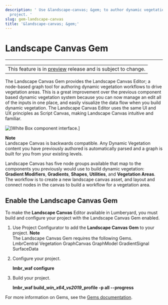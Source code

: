 ```yaml
---
description: ' Use &landscape-canvas; &gem; to author dynamic vegetation &ALYlong;
  project. '
slug: gem-landscape-canvas
title: '&landscape-canvas; &gem;'
---
```

# Landscape Canvas Gem<a name="gem-landscape-canvas"></a>


****  

|  | 
| --- |
| This feature is in [preview](https://docs.aws.amazon.com/lumberyard/latest/userguide/ly-glos-chap.html#preview) release and is subject to change\.  | 

The Landscape Canvas Gem provides the Landscape Canvas Editor; a node\-based graph tool for authoring dynamic vegetation workflows to drive vegetation areas\. This is a great improvement over the previous component based dynamic vegetation system because you can now manage an edit all of the inputs in one place, and easily visualize the data flow when you build dynamic vegetation\. The Landscape Canvas Editor uses the same UI and UX principles as Script Canvas, making Landscape Canvas intuitive and familiar\. 

![\[White Box component interface.\]](/images/userguide/gems/landscape-canvas-demo.gif)

**Note**  
Landscape Canvas is backwards compatible\. Any Dynamic Vegetation content you have previously authored is automatically parsed and a graph is built for you from your existing levels\. 

Landscape Canvas has five node groups available that map to the components you previously would use to build dynamic vegetation: **Gradient Modifiers**, **Gradients**, **Shapes**, **Utilities**, and **Vegetation Areas**\. The workflow is to create a new landscape canvas asset, and layout and connect nodes in the canvas to build a workflow for a vegetation area\. 

## Enable the Landscape Canvas Gem<a name="enable-gem-landscape-canvas"></a>

To make the **Landscape Canvas** Editor available in Lumberyard, you must build and configure your project with the Landscape Canvas Gem enabled\. 

1. Use Project Configurator to add the **Landscape Canvas Gem** to your project\. 
**Note**  
The Landscape Canvas Gem requires the following Gems\.   
LmbrCentral
Vegetation
GraphCanvas
GraphModel
GradientSignal
SurfaceData

1. Configure your project\. 

   **lmbr\_waf configure** 

1. Build your project\. 

   **lmbr\_waf build\_*win\_x64\_vs2019*\_profile \-p all \-\-progress** 

For more information on Gems, see the [Gems documentation](gems-system-gems.md)\. 